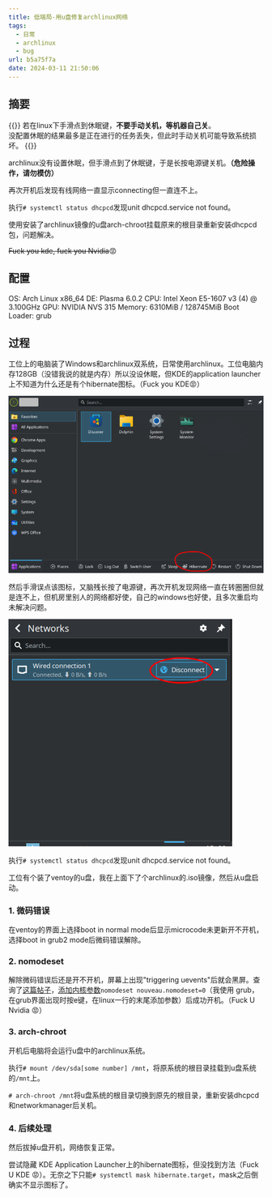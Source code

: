 ```yaml
---
title: 低端局-用u盘修复archlinux网络
tags:
  - 日常
  - archlinux
  - bug
url: b5a75f7a
date: 2024-03-11 21:50:06
---
```


## 摘要

{{<admonition type=danger title="BITTER LESSON">}} 
若在linux下手滑点到休眠键，**不要手动关机，等机器自己关**。  
没配置休眠的结果最多是正在进行的任务丢失，但此时手动关机可能导致系统损坏。
{{</admonition>}}



archlinux没有设置休眠，但手滑点到了休眠键，于是长按电源键关机。**（危险操作，请勿模仿）**

再次开机后发现有线网络一直显示connecting但一直连不上。

执行`# systemctl status dhcpcd`发现unit dhcpcd.service not found。

使用安装了archlinux镜像的u盘arch-chroot挂载原来的根目录重新安装dhcpcd包，问题解决。

~~Fuck you kde, fuck you Nvidia~~:rage:

<!--more-->

## 配置

OS: Arch Linux x86_64
DE: Plasma 6.0.2 
CPU: Intel Xeon E5-1607 v3 (4) @ 3.100GHz 
GPU: NVIDIA NVS 315 
Memory: 6310MiB / 128745MiB
Boot Loader: grub

## 过程

工位上的电脑装了Windows和archlinux双系统，日常使用archlinux。工位电脑内存128GB（没错我说的就是内存）所以没设休眠，但KDE的application launcher上不知道为什么还是有个hibernate图标。（Fuck you KDE:rage:）

![Hibernate icon](launcher.png)

然后手滑误点该图标，又脑残长按了电源键，再次开机发现网络一直在转圈圈但就是连不上，但机房里别人的网络都好使，自己的windows也好使，且多次重启均未解决问题。

![就是这个地方一直Connecting转圈圈](network.png)

执行`# systemctl status dhcpcd`发现unit dhcpcd.service not found。

工位有个装了ventoy的u盘，我在上面下了个archlinux的.iso镜像，然后从u盘启动。

### 1. 微码错误

在ventoy的界面上选择boot in normal mode后显示microcode未更新开不开机，选择boot in grub2 mode后微码错误解除。

### 2. nomodeset

解除微码错误后还是开不开机，屏幕上出现"triggering uevents"后就会黑屏。查询了[这篇帖子](https://bbs.archlinux.org/viewtopic.php?id=151259)，[添加内核参数](https://wiki.archlinux.org/title/Kernel_parameters)`nomodeset nouveau.nomodeset=0`（我使用 grub，在grub界面出现时按e键，在linux一行的末尾添加参数）后成功开机。（Fuck U Nvidia :rage:）

### 3. arch-chroot

开机后电脑将会运行u盘中的archlinux系统。

执行`# mount /dev/sda[some number] /mnt`，将原系统的根目录挂载到u盘系统的`/mnt`上。

`# arch-chroot /mnt`将u盘系统的根目录切换到原先的根目录，重新安装dhcpcd和networkmanager后关机。

### 4. 后续处理

然后拔掉u盘开机，网络恢复正常。

尝试隐藏 KDE Application Launcher上的hibernate图标，但没找到方法（Fuck U KDE :rage:）。无奈之下只能`# systemctl mask hibernate.target`，mask之后倒确实不显示图标了。
